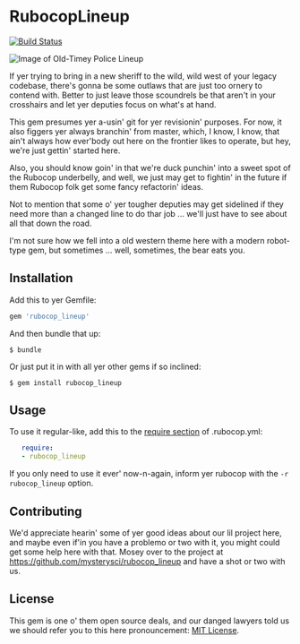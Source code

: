 # RubocopLineup

[![Build Status](https://travis-ci.com/mysterysci/rubocop_lineup.svg?branch=master)](https://travis-ci.com/mysterysci/rubocop_lineup)

![Image of Old-Timey Police Lineup](https://upload.wikimedia.org/wikipedia/commons/0/04/Oppstilling-2.jpg)

If yer trying to bring in a new sheriff to the wild, wild west of your legacy codebase,
there's gonna be some outlaws that are just too ornery to contend with. Better to just 
leave those scoundrels be that aren't in your crosshairs and let yer deputies focus on 
what's at hand. 

This gem presumes yer a-usin' git for yer revisionin' purposes. For now, it also figgers
yer always branchin' from master, which, I know, I know, that ain't always how ever'body
out here on the frontier likes to operate, but hey, we're just gettin' started here.

Also, you should know goin' in that we're duck punchin' into a sweet spot of the Rubocop
underbelly, and well, we just may get to fightin' in the future if them Rubocop folk
get some fancy refactorin' ideas.

Not to mention that some o' yer tougher deputies may get sidelined if they need more than
a changed line to do thar job ... we'll just have to see about all that down the road.  

I'm not sure how we fell into a old western theme here with a modern robot-type gem, but
sometimes ... well, sometimes, the bear eats you.    

## Installation

Add this to yer Gemfile:

```ruby
gem 'rubocop_lineup'
```

And then bundle that up:

    $ bundle

Or just put it in with all yer other gems if so inclined:

    $ gem install rubocop_lineup

## Usage

To use it regular-like, add this to the 
[require section](https://github.com/bbatsov/rubocop/blob/master/manual/extensions.md#loading-extensions) 
of .rubocop.yml:

```yaml 
   require:
   - rubocop_lineup
```

If you only need to use it ever' now-n-again, inform yer rubocop with the 
`-r rubocop_lineup` option.

## Contributing

We'd appreciate hearin' some of yer good ideas about our lil project here, and maybe
even if'in you have a problemo or two with it, you might could get some help here 
with that. Mosey over to the project at https://github.com/mysterysci/rubocop_lineup
and have a shot or two with us.

## License

This gem is one o' them open source deals, and our danged lawyers told us we should 
refer you to this here pronouncement: [MIT License](https://opensource.org/licenses/MIT).
